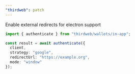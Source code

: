 ```yaml
---
"thirdweb": patch
---
```


Enable external redirects for electron support

```ts
import { authenticate } from "thirdweb/wallets/in-app";

const result = await authenticate({
  client,
  strategy: "google",
  redirectUrl: "https://example.org",
  mode: "window"
});
```
